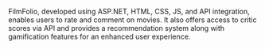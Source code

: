 FilmFolio, developed using ASP.NET, HTML, CSS, JS, and API integration, enables users to rate and comment on movies. It also offers access to critic scores via API and provides a recommendation system along with gamification features for an enhanced user experience.
